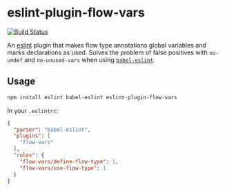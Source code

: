 # eslint-plugin-flow-vars

[![Build Status](https://travis-ci.org/zertosh/eslint-plugin-flow-vars.svg?branch=master)](https://travis-ci.org/zertosh/eslint-plugin-flow-vars)

An [eslint](https://github.com/eslint/eslint) plugin that makes flow type annotations global variables and marks declarations as used. Solves the problem of false positives with `no-undef` and `no-unused-vars` when using [`babel-eslint`](https://github.com/babel/babel-eslint).

## Usage

```sh
npm install eslint babel-eslint eslint-plugin-flow-vars
```

In your `.eslintrc`:

```json
{
  "parser": "babel-eslint",
  "plugins": [
    "flow-vars"
  ],
  "rules": {
    "flow-vars/define-flow-type": 1,
    "flow-vars/use-flow-type": 1
  }
}
```
